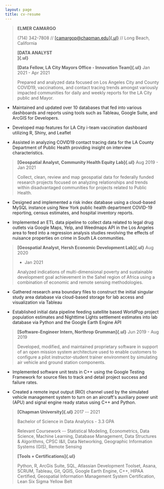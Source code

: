 ```yaml
---
layout: page
title: cv-resume
---
```

> **ELMER CAMARGO**
>
> \(714\) 342-7808 //
> [[camargop\@chapman.edu]{.ul}](mailto:camargop@chapman.edu) // Long
> Beach, California
>
> **[DATA ANALYST\
> ]{.ul}**
>
> **[Data Fellow, LA City Mayors Office - Innovation Team]{.ul}** Jan
> 2021 - Apr 2021
>
> Prepared and analyzed data focused on Los Angeles City and County
> COVID19, vaccinations, and contact tracing trends amongst variously
> impacted communities for daily and weekly reports for the LA City
> public and Mayor.

-   Maintained and updated over 10 databases that fed into various
    dashboards and reports using tools such as Tableau, Google Suite,
    and ArcGIS for Developers.

-   Developed map features for LA City i-team vaccination dashboard
    utilizing R, Shiny, and Leaflet

-   Assisted in analyzing COVID19 contact tracing data for the LA County
    Department of Public Health providing insight on interview
    characteristics.

> **[Geospatial Analyst, Community Health Equity Lab]{.ul}** Aug 2019 -
> Jan 2021
>
> Collect, clean, review and map geospatial data for federally funded
> research projects focused on analyzing relationships and trends within
> disadvantaged communities for projects related to Public Health.

-   Designed and implemented a risk index database using a cloud-based
    MySQL instance using New York public health department COVID-19
    reporting, census estimates, and hospital inventory reports.

-   Implemented an ETL data pipeline to collect data related to legal
    drug outlets via Google Maps, Yelp, and Weedmaps API in the Los
    Angeles area to feed into a regression analysis studies revolving
    the effects of nuisance properties on crime in South LA communities.

> **[Geospatial Analyst, Hersh Economic Development Lab]{.ul}** Aug 2020
> - Jan 2021
>
> Analyzed indications of multi-dimensional poverty and sustainable
> development goal achievement in the Sahel region of Africa using a
> combination of economic and remote sensing methodologies.

-   Gathered research area boundary files to construct the initial
    singular study area database via cloud-based storage for lab access
    and visualization via Tableau

-   Established initial data pipeline feeding satellite based WorldPop
    project population estimates and Nighttime Lights settlement
    estimates into lab database via Python and the Google Earth Engine
    API

> **[Software-Engineer Intern, Northrop Grumman]{.ul}** Jun 2019 - Aug
> 2019
>
> Developed, modified, and maintained proprietary software in support of
> an open mission system architecture used to enable customers to
> configure a pilot instructor-student trainer environment by simulating
> air vehicle and ground station components.

-   Implemented software unit tests in C++ using the Google Testing
    Framework for source files to track and detail project success and
    failure rates.

-   Created a remote input output (RIO) channel used by the simulated
    vehicle management system to turn on an aircraft's auxiliary power
    unit (APU) and signal engine ready status using C++ and Python.

> **[Chapman University]{.ul}** 2017 -- 2021
>
> Bachelor of Science in Data Analytics - 3.3 GPA
>
> Relevant Coursework -- Statistical Modeling, Econometrics, Data
> Science, Machine Learning, Database Management, Data Structures &
> Algorithms, CPSC I&II, Data Networking, Geographic Information Systems
> (GIS), Remote Sensing
>
> **[Tools + Certifications]{.ul}**
>
> Python, R, ArcGis Suite, SQL, Atlassian Development Toolset, Asana,
> SCRUM, Tableau, Git, QGIS, Google Earth Engine, C++, HIPAA Certified,
> Geospatial Information Management System Certification, Lean Six Sigma
> Yellow Belt
